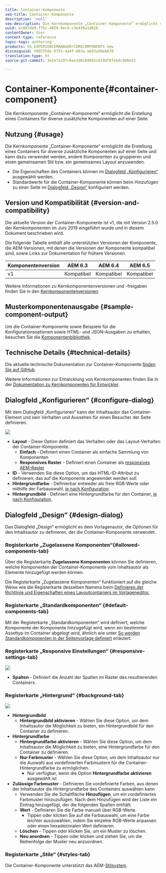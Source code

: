 ```yaml
---
title: Container-Komponente
seo-title: Container-Komponente
description: 'null'
seo-description: Die Kernkomponente „Container-Komponente“ ermöglicht die Erstellung eines Containers für diverse zusätzliche Komponenten auf einer Seite.
uuid: ec807de9-f76c-4850-9ece-c3e439a1d626
contentOwner: User
content-type: reference
topic-tags: authoring
products: SG_EXPERIENCEMANAGER/CORECOMPONENTS-new
discoiquuid: f093f58e-9755-4a4f-803a-ab93a50e6870
translation-type: ht
source-git-commit: 3e2e7a297c6ee1d6c8d092c619df8febdc900e25

---
```



# Container-Komponente{#container-component}

Die Kernkomponente „Container-Komponente“ ermöglicht die Erstellung eines Containers für diverse zusätzliche Komponenten auf einer Seite.

## Nutzung {#usage}

Die Kernkomponente „Container-Komponente“ ermöglicht die Erstellung eines Containers für diverse zusätzliche Komponenten auf einer Seite und kann dazu verwendet werden, andere Komponenten zu gruppieren und einen gemeinsamen Stil bzw. ein gemeinsames Layout anzuwenden.

* Die Eigenschaften des Containers können im [Dialogfeld „Konfigurieren“](#configure-dialog) ausgewählt werden.
* Standardwerte für die Container-Komponente können beim Hinzufügen zu einer Seite im [Dialogfeld „Design“](#design-dialog) konfiguriert werden.

## Version und Kompatibilität {#version-and-compatibility}

Die aktuelle Version der Container-Komponente ist v1, die mit Version 2.5.0 der Kernkomponenten im Juni 2019 eingeführt wurde und in diesem Dokument beschrieben wird.

Die folgende Tabelle enthält alle unterstützten Versionen der Komponente, die AEM-Versionen, mit denen die Versionen der Komponente kompatibel sind, sowie Links zur Dokumentation für frühere Versionen.

| Komponentenversion | AEM 6.3 | AEM 6.4 | AEM 6.5 |
|--- |--- |--- |---|
| v1 | Kompatibel | Kompatibel | Kompatibel |

Weitere Informationen zu Kernkomponentenversionen und -freigaben finden Sie in den [Kernkomponentenversionen](versions.md).

## Musterkomponentenausgabe {#sample-component-output}

Um die Container-Komponente sowie Beispiele für die Konfigurationsoptionen sowie HTML- und JSON-Ausgaben zu erhalten, besuchen Sie die [Komponentenbibliothek](http://opensource.adobe.com/aem-core-wcm-components/library/container.html).

## Technische Details {#technical-details}

Die aktuelle technische Dokumentation zur Container-Komponente [finden Sie auf GitHub](https://github.com/adobe/aem-core-wcm-components/tree/master/content/src/content/jcr_root/apps/core/wcm/components/container/v1/container).

Weitere Informationen zur Entwicklung von Kernkomponenten finden Sie in der [Dokumentation zu Kernkomponenten für Entwickler](developing.md).

## Dialogfeld „Konfigurieren“ {#configure-dialog}

Mit dem Dialogfeld „Konfigurieren“ kann der Inhaltsautor das Container-Element und sein Verhalten und Aussehen für einen Besucher der Seite definieren.

![](assets/screen-shot-2019-06-21-13.59.26.png)

* **Layout** - Diese Option definiert das Verhalten oder das Layout-Verhalten der Container-Komponente.
   * **Einfach** - Definiert einen Container als einfache Sammlung von Komponenten
   * **Responsives Raster** - Definiert einen Container als [responsives AEM-Raster](https://helpx.adobe.com/de/experience-manager/6-5/sites/authoring/using/responsive-layout.html)
* **ID** - Verwenden Sie diese Option, um das HTML-ID-Attribut zu definieren, das auf die Komponente angewendet werden soll.
* **Hintergrundfarbe** - Definierbar entweder als freie RGB-Werte oder mithilfe der Farbauswahl, [je nach Konfiguration](#background-tab).
* **Hintergrundbild** - Definiert eine Hintergrundfarbe für den Container, [je nach Konfiguration](#background-tab).

## Dialogfeld „Design“ {#design-dialog}

Das Dialogfeld „Design“ ermöglicht es dem Vorlagenautor, die Optionen für den Inhaltsautor zu definieren, der die Container-Komponente verwendet.

### Registerkarte „Zugelassene Komponenten“{#allowed-components-tab}

Über die Registerkarte **Zugelassene Komponenten** können Sie definieren, welche Komponenten der Container-Komponente vom Inhaltsautor als Elemente hinzugefügt werden können.

Die Registerkarte „Zugelassene Komponenten“ funktioniert auf die gleiche Weise wie die Registerkarte desselben Namens beim [Definieren der Richtlinie und Eigenschaften eines Layoutcontainers im Vorlageneditor.](https://helpx.adobe.com/de/experience-manager/6-5/sites/authoring/using/templates.html)

### Registerkarte „Standardkomponenten“ {#default-components-tab}

Mit der Registerkarte „Standardkomponenten“ wird definiert, welche Komponente der Komponente hinzugefügt wird, wenn ein bestimmter Assettyp im Container abgelegt wird, ähnlich wie unter [So werden Standardkomponenten in der Seitenvorlage definiert](https://helpx.adobe.com/de/experience-manager/6-5/sites/authoring/using/templates.html#EditingTemplatesTemplateAuthors) erläutert.

### Registerkarte „Responsive Einstellungen“ {#responsive-settings-tab}

![](assets/screen-shot-2019-06-21-09.33.03.png)

* **Spalten** - Definiert die Anzahl der Spalten im Raster des resultierenden Containers.

### Registerkarte „Hintergrund“ {#background-tab}

![](assets/screen-shot-2019-06-21-09.42.42.png)

* **Hintergrundbild**
   * **Hintergrundbild aktivieren** - Wählen Sie diese Option, um dem Inhaltsautor die Möglichkeit zu bieten, ein Hintergrundbild für den Container zu definieren.
* **Hintergrundfarbe**
   * **Hintergrundfarbe aktivieren** - Wählen Sie diese Option, um dem Inhaltsautor die Möglichkeit zu bieten, eine Hintergrundfarbe für den Container zu definieren.
   * **Nur Farbmuster** - Wählen Sie diese Option, um dem Inhaltsautor nur die Auswahl aus vordefinierten Farbmustern für die Container-Hintergrundfarbe zu ermöglichen.
      * Nur verfügbar, wenn die Option **Hintergrundfarbe aktivieren** ausgewählt ist
* **Zulässige Farbmuster** - Definieren Sie vordefinierte Farben, aus denen der Inhaltsautor die Hintergrundfarbe des Containers auswählen kann
   * Verwenden Sie die Schaltfläche **Hinzufügen**, um ein vordefiniertes Farbmuster hinzuzufügen. Nach dem Hinzufügen wird der Liste ein Eintrag hinzugefügt, der die folgenden Spalten enthält:
   * **Wert** - Definieren Sie die Farbe manuell über RGB-Werte.
      * Tippen oder klicken Sie auf die Farbauswahl, um eine Farbe leichter auszuwählen, indem Sie einzelne RGB-Werte anpassen oder einen hexadezimalen Wert definieren.
   * **Löschen** - Tippen oder klicken Sie, um ein Muster zu löschen.
   * **Neu anordnen** - Tippen oder klicken und ziehen Sie, um die Reihenfolge der Muster neu anzuordnen.

### Registerkarte „Stile“ {#styles-tab}

Die Container-Komponente unterstützt das AEM-[Stilsystem](authoring.md#component-styling).
